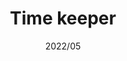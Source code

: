 ---
layout: ../../layouts/ProjectLayout.astro
title: Time keeper
date: 2022/05
sumary: ~
tags: ~
value: ~
thumbnails: ~
hide: true
---